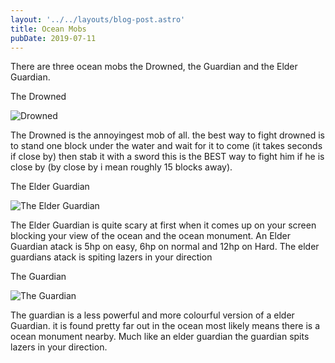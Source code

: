 ```yaml
---
layout: '../../layouts/blog-post.astro'
title: Ocean Mobs
pubDate: 2019-07-11
---
```


There are three ocean mobs the Drowned, the Guardian and the Elder Guardian.

The Drowned

![Drowned](/drowned.png)

The Drowned is the annoyingest mob of all. the best way to fight drowned is to
stand one block under the water and wait for it to come (it takes seconds if
close by) then stab it with a sword this is the BEST way to fight him if he is
close by (by close by i mean roughly 15 blocks away).

The Elder Guardian

![The Elder Guardian](/elder-guardian.png)

The Elder Guardian is quite scary at first when it comes up on your screen
blocking your view of the ocean and the ocean monument. An Elder Guardian atack
is 5hp on easy, 6hp on normal and 12hp on Hard. The elder guardians atack is
spiting lazers in your direction

The Guardian

![The Guardian](/guardian.png)

The guardian is a less powerful and more colourful version of a elder Guardian.
it is found pretty far out in the ocean most likely means there is a ocean
monument nearby. Much like an elder guardian the guardian spits lazers in your
direction.
